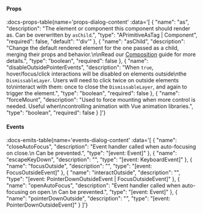 <!-- This file was automatic generated. Do not edit it manually -->

#### Props
:docs-props-table{name='props-dialog-content' :data='[
  {
    "name": "as",
    "description": "The element or component this component should render as. Can be overwritten by `asChild`.",
    "type": "APrimitiveAsTag | Component",
    "required": false,
    "default": "\'div\'"
  },
  {
    "name": "asChild",
    "description": "Change the default rendered element for the one passed as a child, merging their props and behavior.\\n\\nRead our [Composition](https://akar.vinicunca.dev/core/guides/composition) guide for more details.",
    "type": "boolean",
    "required": false
  },
  {
    "name": "disableOutsidePointerEvents",
    "description": "When `true`, hover/focus/click interactions will be disabled on elements outside\\nthe `DismissableLayer`. Users will need to click twice on outside elements to\\ninteract with them: once to close the `DismissableLayer`, and again to trigger the element.",
    "type": "boolean",
    "required": false
  },
  {
    "name": "forceMount",
    "description": "Used to force mounting when more control is needed. Useful when\\ncontrolling animation with Vue animation libraries.",
    "type": "boolean",
    "required": false
  }
]'} 

#### Events

:docs-emits-table{name='events-dialog-content' :data='[
  {
    "name": "closeAutoFocus",
    "description": "Event handler called when auto-focusing on close.\\n    Can be prevented.",
    "type": "[event: Event]"
  },
  {
    "name": "escapeKeyDown",
    "description": "",
    "type": "[event: KeyboardEvent]"
  },
  {
    "name": "focusOutside",
    "description": "",
    "type": "[event: FocusOutsideEvent]"
  },
  {
    "name": "interactOutside",
    "description": "",
    "type": "[event: PointerDownOutsideEvent | FocusOutsideEvent]"
  },
  {
    "name": "openAutoFocus",
    "description": "Event handler called when auto-focusing on open.\\n    Can be prevented.",
    "type": "[event: Event]"
  },
  {
    "name": "pointerDownOutside",
    "description": "",
    "type": "[event: PointerDownOutsideEvent]"
  }
]'} 
